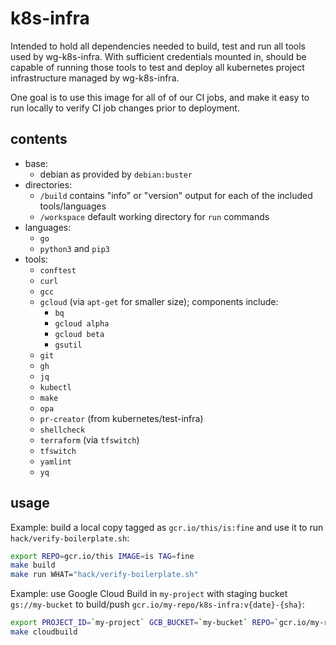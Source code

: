 # k8s-infra

Intended to hold all dependencies needed to build, test and run all tools used by wg-k8s-infra. With sufficient credentials mounted in, should be capable of running those tools to test and deploy all kubernetes project infrastructure managed by wg-k8s-infra.

One goal is to use this image for all of of our CI jobs, and make it easy to run locally to verify CI job changes prior to deployment.

## contents

- base:
  - debian as provided by `debian:buster`
- directories:
  - `/build` contains "info" or "version" output for each of the included tools/languages
  - `/workspace` default working directory for `run` commands
- languages:
  - `go`
  - `python3` and `pip3`
- tools:
  - `conftest`
  - `curl`
  - `gcc`
  - `gcloud` (via `apt-get` for smaller size); components include:
    - `bq`
    - `gcloud alpha`
    - `gcloud beta`
    - `gsutil`
  - `git`
  - `gh`
  - `jq`
  - `kubectl`
  - `make`
  - `opa`
  - `pr-creator` (from kubernetes/test-infra)
  - `shellcheck`
  - `terraform` (via `tfswitch`)
  - `tfswitch`
  - `yamlint`
  - `yq`

## usage

Example: build a local copy tagged as `gcr.io/this/is:fine` and use it to run `hack/verify-boilerplate.sh`:

```sh
export REPO=gcr.io/this IMAGE=is TAG=fine
make build
make run WHAT="hack/verify-boilerplate.sh"
```

Example: use Google Cloud Build in `my-project` with staging bucket `gs://my-bucket` to build/push `gcr.io/my-repo/k8s-infra:v{date}-{sha}`:

```sh
export PROJECT_ID=`my-project` GCB_BUCKET=`my-bucket` REPO=`gcr.io/my-repo`
make cloudbuild
```
